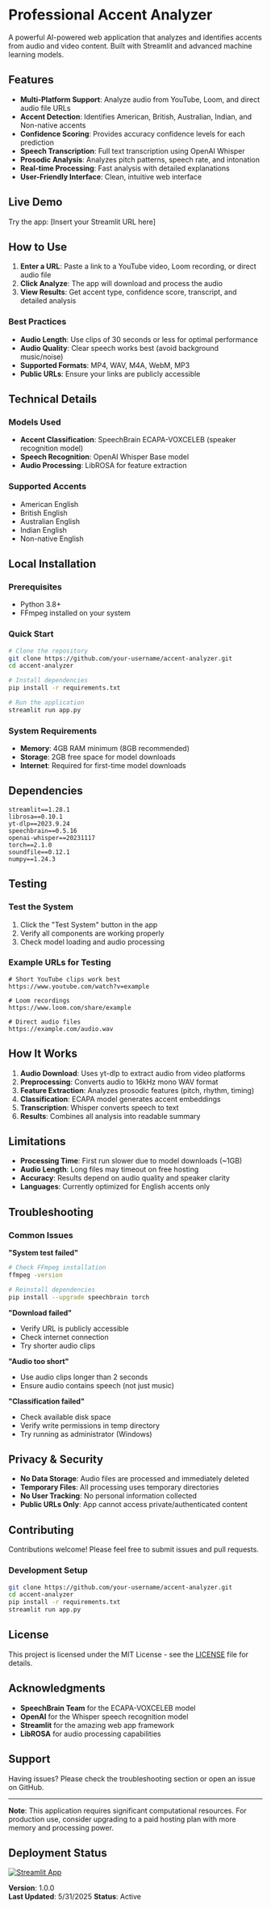 # Professional Accent Analyzer

A powerful AI-powered web application that analyzes and identifies accents from audio and video content. Built with Streamlit and advanced machine learning models.

## Features

- **Multi-Platform Support**: Analyze audio from YouTube, Loom, and direct audio file URLs
- **Accent Detection**: Identifies American, British, Australian, Indian, and Non-native accents
- **Confidence Scoring**: Provides accuracy confidence levels for each prediction
- **Speech Transcription**: Full text transcription using OpenAI Whisper
- **Prosodic Analysis**: Analyzes pitch patterns, speech rate, and intonation
- **Real-time Processing**: Fast analysis with detailed explanations
- **User-Friendly Interface**: Clean, intuitive web interface

## Live Demo

Try the app: [Insert your Streamlit URL here]

## How to Use

1. **Enter a URL**: Paste a link to a YouTube video, Loom recording, or direct audio file
2. **Click Analyze**: The app will download and process the audio
3. **View Results**: Get accent type, confidence score, transcript, and detailed analysis

### Best Practices

- **Audio Length**: Use clips of 30 seconds or less for optimal performance
- **Audio Quality**: Clear speech works best (avoid background music/noise)
- **Supported Formats**: MP4, WAV, M4A, WebM, MP3
- **Public URLs**: Ensure your links are publicly accessible

## Technical Details

### Models Used
- **Accent Classification**: SpeechBrain ECAPA-VOXCELEB (speaker recognition model)
- **Speech Recognition**: OpenAI Whisper Base model
- **Audio Processing**: LibROSA for feature extraction

### Supported Accents
- American English
- British English  
- Australian English
- Indian English
- Non-native English

## Local Installation

### Prerequisites
- Python 3.8+
- FFmpeg installed on your system

### Quick Start
```bash
# Clone the repository
git clone https://github.com/your-username/accent-analyzer.git
cd accent-analyzer

# Install dependencies
pip install -r requirements.txt

# Run the application
streamlit run app.py
```

### System Requirements
- **Memory**: 4GB RAM minimum (8GB recommended)
- **Storage**: 2GB free space for model downloads
- **Internet**: Required for first-time model downloads

## Dependencies

```
streamlit==1.28.1
librosa==0.10.1
yt-dlp==2023.9.24
speechbrain==0.5.16
openai-whisper==20231117
torch==2.1.0
soundfile==0.12.1
numpy==1.24.3
```

## Testing

### Test the System
1. Click the "Test System" button in the app
2. Verify all components are working properly
3. Check model loading and audio processing

### Example URLs for Testing
```
# Short YouTube clips work best
https://www.youtube.com/watch?v=example

# Loom recordings
https://www.loom.com/share/example

# Direct audio files
https://example.com/audio.wav
```

## How It Works

1. **Audio Download**: Uses yt-dlp to extract audio from video platforms
2. **Preprocessing**: Converts audio to 16kHz mono WAV format
3. **Feature Extraction**: Analyzes prosodic features (pitch, rhythm, timing)
4. **Classification**: ECAPA model generates accent embeddings
5. **Transcription**: Whisper converts speech to text
6. **Results**: Combines all analysis into readable summary

## Limitations

- **Processing Time**: First run slower due to model downloads (~1GB)
- **Audio Length**: Long files may timeout on free hosting
- **Accuracy**: Results depend on audio quality and speaker clarity
- **Languages**: Currently optimized for English accents only

## Troubleshooting

### Common Issues

**"System test failed"**
```bash
# Check FFmpeg installation
ffmpeg -version

# Reinstall dependencies
pip install --upgrade speechbrain torch
```

**"Download failed"**
- Verify URL is publicly accessible
- Check internet connection
- Try shorter audio clips

**"Audio too short"**
- Use audio clips longer than 2 seconds
- Ensure audio contains speech (not just music)

**"Classification failed"**
- Check available disk space
- Verify write permissions in temp directory
- Try running as administrator (Windows)

## Privacy & Security

- **No Data Storage**: Audio files are processed and immediately deleted
- **Temporary Files**: All processing uses temporary directories
- **No User Tracking**: No personal information collected
- **Public URLs Only**: App cannot access private/authenticated content

## Contributing

Contributions welcome! Please feel free to submit issues and pull requests.

### Development Setup
```bash
git clone https://github.com/your-username/accent-analyzer.git
cd accent-analyzer
pip install -r requirements.txt
streamlit run app.py
```

## License

This project is licensed under the MIT License - see the [LICENSE](LICENSE) file for details.

## Acknowledgments

- **SpeechBrain Team** for the ECAPA-VOXCELEB model
- **OpenAI** for the Whisper speech recognition model
- **Streamlit** for the amazing web app framework
- **LibROSA** for audio processing capabilities

## Support

Having issues? Please check the troubleshooting section or open an issue on GitHub.

---

**Note**: This application requires significant computational resources. For production use, consider upgrading to a paid hosting plan with more memory and processing power.

## Deployment Status

[![Streamlit App](https://static.streamlit.io/badges/streamlit_badge_black_white.svg)](https://your-app-url.streamlit.app)

**Version**: 1.0.0  
**Last Updated**: 5/31/2025 
**Status**: Active